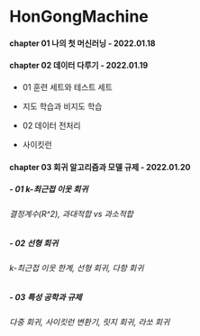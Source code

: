 # HonGongMachine

#### chapter 01 나의 첫 머신러닝 - 2022.01.18

#### chapter 02 데이터 다루기 - 2022.01.19
*  01 훈련 세트와 테스트 세트
  - 지도 학습과 비지도 학습
*  02 데이터 전처리
  - 사이킷런

#### chapter 03 회귀 알고리즘과 모델 규제 - 2022.01.20
##### - 01 k-최근접 이웃 회귀
###### 결정계수(R^2), 과대적합 vs 과소적합
##### - 02 선형 회귀
###### k-최근접 이웃 한계, 선형 회귀, 다항 회귀
##### - 03 특성 공학과 규제
###### 다중 회귀, 사이킷런 변환기, 릿지 회귀, 라쏘 회귀
